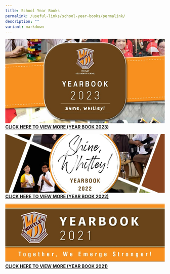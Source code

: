 ```yaml
---
title: School Year Books
permalink: /useful-links/school-year-books/permalink/
description: ""
variant: markdown
---
```

![](/images/Whitley_Sec_2023__3_page_0001.jpg)
[**CLICK HERE TO VIEW MORE (YEAR BOOK 2023)**](https://drive.google.com/file/d/1XIYp4heCUF-ySVPczfemzQIdyzK4gmZE/view?usp=sharing)

![](/images/Whitley_Sec_2022_page_0001.jpg)
[**CLICK HERE TO VIEW MORE (YEAR BOOK 2022)**](https://drive.google.com/file/d/1v6sZrhsMBfNUwoX_Kp4oGkAbFZK0TLKG/view?usp=sharing)

![](/images/Whitley_Sec_2021_page_0001.jpg)
[**CLICK HERE TO VIEW MORE (YEAR BOOK 2021)**](https://drive.google.com/file/d/1ntgZQdU_-hJKLYbJbMe6QJGpuqYiZReP/view?usp=sharing)